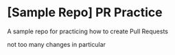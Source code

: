 # [Sample Repo] PR Practice
A sample repo for practicing how to create Pull Requests


not too many changes in particular